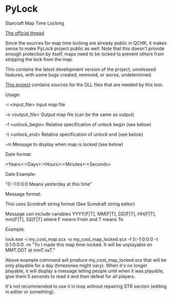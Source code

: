 # PyLock
Starcraft Map Time Locking 

[The official thread](http://www.staredit.net/topic/17839/)

Since the sources for map time locking are already public in QCHK, it makes sense to make PyLock project public as well. Note that this doesn't provide enough protection by itself, maps need to be locked to prevent others from stripping the lock from the map.

This contains the latest development version of the project, unreleased features, with some bugs created, removed, or worse, undetermined.

[This project](https://github.com/ShadowFlare/SFmpqapi) contains sources for the DLL files that are needed by this tool.


Usage:

-i <input_file> Input map file

-o <output_file> Output map file (can be the same as output)

-f <unlock_begin> Relative specification of unlock begin (see below)

-t <unlock_end> Relative specification of unlock end (see below)

-m <message> Message to display when map is locked (see below)

Date format:

\<Years\>:\<Days\>:\<Hours\>:\<Minutes\>:\<Seconds\>


Date Example:

"0:-&#8291;1:0:0:0 Means yesterday at this time"

Message format:

This uses Scmdraft string format (See Scmdraft string editor)

Message can include variables YYYY[F|T], MM[F|T], DD[F|T], HH[F|T], mm[F|T], SS[F|T] where F means From and T means To


Example:

lock.exe -i my_cool_map.scx -o my_cool_map_locked.scx -f 0:-&#8291;1:0:0:0 -t 0:1:0:0:0 -m "Yo I made this map time-locked. It will be unplayable on MMT.DDT at mmT:ssT."


Above example command will produce my_cool_map_locked.scx that will be only playable for a day (timezones might vary). When it's no longer playable, it will display a message telling people until when it was playable, give them 5 seconds to read it and then defeat for all players.


It's not recommended to use it in loop without repairing STR section (editing in editor or something).
